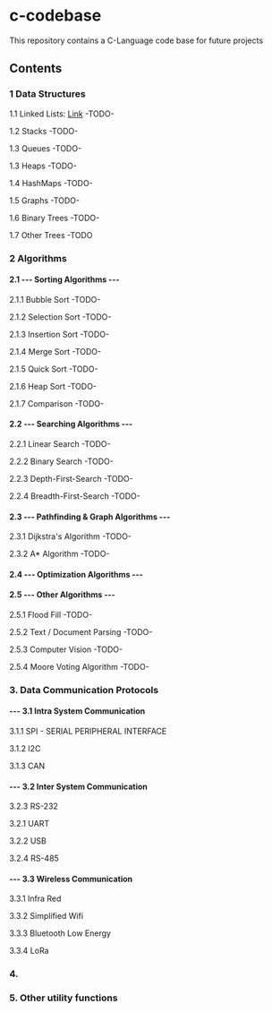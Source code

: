 # c-codebase

This repository contains a C-Language code base for future projects

## Contents

### 1 Data Structures  
1.1 Linked Lists:
[Link](/data-structures/linked-list)
-TODO-

1.2 Stacks
-TODO-

1.3 Queues
-TODO-

1.3 Heaps
-TODO-

1.4 HashMaps
-TODO-

1.5 Graphs
-TODO-

1.6 Binary Trees
-TODO-

1.7 Other Trees
-TODO



### 2 Algorithms  

#### 2.1 --- Sorting Algorithms --- 

2.1.1 Bubble Sort -TODO-  

2.1.2 Selection Sort -TODO-  

2.1.3 Insertion Sort -TODO-  

2.1.4 Merge Sort -TODO-  

2.1.5 Quick Sort -TODO-  

2.1.6 Heap Sort  -TODO-  

2.1.7 Comparison -TODO-  

#### 2.2 --- Searching Algorithms ---  

2.2.1 Linear Search  -TODO-  

2.2.2 Binary Search  -TODO-  

2.2.3 Depth-First-Search -TODO-  

2.2.4 Breadth-First-Search -TODO-  

#### 2.3 --- Pathfinding & Graph Algorithms ---  

2.3.1 Dijkstra's Algorithm -TODO-  

2.3.2 A* Algorithm -TODO-  

#### 2.4 --- Optimization Algorithms ---  

#### 2.5 --- Other Algorithms ---  

2.5.1 Flood Fill -TODO-  

2.5.2 Text / Document Parsing -TODO-  

2.5.3 Computer Vision -TODO-

2.5.4 Moore Voting Algorithm -TODO-  

### 3. Data Communication Protocols

#### --- 3.1 Intra System Communication

3.1.1 SPI - SERIAL PERIPHERAL INTERFACE  

3.1.2 I2C  

3.1.3 CAN  

#### --- 3.2 Inter System Communication

3.2.3 RS-232  

3.2.1 UART  

3.2.2 USB  

3.2.4 RS-485  

#### --- 3.3 Wireless Communication

3.3.1 Infra Red  

3.3.2 Simplified Wifi  

3.3.3 Bluetooth Low Energy  

3.3.4 LoRa  

### 4. 

### 5. Other utility functions


